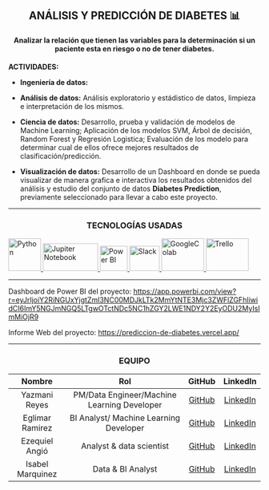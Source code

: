 <h2 align="center"> ANÁLISIS Y PREDICCIÓN DE DIABETES 📊 </h2>
<h4 align="center"> Analizar la relación que tienen las variables para la determinación si un paciente esta en riesgo o no de tener diabetes. </h4>

  **ACTIVIDADES:**
-  **Ingeniería de datos:** 

-	**Análisis de datos:**
Análisis exploratorio y estádistico de datos, limpieza e interpretación de los mismos. 

-	**Ciencia de datos:**
Desarrollo, prueba y validación de modelos de Machine Learning;
Aplicación de los modelos SVM, Árbol de decisión, Random Forest y Regresión Logistica;
Evaluación de los modelo para determinar cual de ellos ofrece mejores resultados de clasificación/predicción.

-	**Visualización de datos:**
Desarrollo de un Dashboard en donde se pueda visualizar de manera grafica e interactiva los resultados obtenidos del análisis y estudio del conjunto de datos **Diabetes Prediction**, previamente seleccionado para llevar a cabo este proyecto.



---

<h3 align="center"> TECNOLOGÍAS USADAS</h3>
<div class="Tecnologias" >
     <a href="https://www.python.org" target="_blank"> <img src="https://cdn.jsdelivr.net/gh/devicons/devicon@latest/icons/python/python-original.svg" alt="Python" width="65" height="65" margin-right:  100px /> <a href="https://jupyter.org" target="_blank"> <img src="https://cdn.jsdelivr.net/gh/devicons/devicon@latest/icons/jupyter/jupyter-original-wordmark.svg" alt="Jupiter Notebook" width="110" height="55"/> <a href="https://powerbi.microsoft.com/es-es/desktop/" target="_blank"> <img src="https://upload.wikimedia.org/wikipedia/commons/thumb/c/cf/New_Power_BI_Logo.svg/630px-New_Power_BI_Logo.svg.png" alt="Power BI" width="55" height="50"/>
     </a>
	  <a href="https://slack.com/intl/es-ec" target="_blank"> <img src="https://cdn.jsdelivr.net/gh/devicons/devicon@latest/icons/slack/slack-original.svg" alt="Slack" width="60" height="50"/>   
   <a href="https://colab.research.google.com/drive/1-AWeWhPvCTBX0KfMtgtMk10uPU05ihoA?usp=sharing" target="_blank"> <img src="https://upload.wikimedia.org/wikipedia/commons/thumb/d/d0/Google_Colaboratory_SVG_Logo.svg/1280px-Google_Colaboratory_SVG_Logo.svg.png" alt="GoogleColab" width="85" height="65"/>                   <a href="https://www.mysql.com/" target="_blank"> <img src="https://cdn.jsdelivr.net/gh/devicons/devicon@latest/icons/trello/trello-plain-wordmark.svg" alt="Trello" width="85" height="65"/>
	  </a>
   </div>


    
----

Dashboard de Power BI del proyecto: 
https://app.powerbi.com/view?r=eyJrIjoiY2RiNGUxYjgtZmI3NC00MDJkLTk2MmYtNTE3Mjc3ZWFlZGFhIiwidCI6ImY5NGJmNGQ5LTgwOTctNDc5NC1hZGY2LWE1NDY2Y2EyODU2MyIsImMiOjR9

Informe Web del proyecto:
https://prediccion-de-diabetes.vercel.app/

----
  
<h3 align="center">EQUIPO</h3>


|    Nombre        |   Rol         |   GitHub                                           |    LinkedIn               |
| :-----------:    | :-----------: | :------------------------------------------------: |:------------------------: |
|Yazmani Reyes     | PM/Data Engineer/Machine Learning Developer|[GitHub](https://github.com/YazmaniReyesH "GitHub") |[LinkedIn](https://www.linkedin.com/in/yazmani-reyes-hernandez/ "LinkedIn")|
|Eglimar Ramirez   | BI Analyst/ Machine Learning Developer|[GitHub](https://github.com/EglimarRamirez "GitHub")|[LinkedIn](https://www.linkedin.com/in/eglimar-mercedes-ram%C3%ADrez-ing/ "LinkedIn")
|Ezequiel Angió    | Analyst & data scientist|[GitHub](https://github.com/Eze-ar "GitHub")      |[LinkedIn](https://www.linkedin.com/in/ezeangio/ "LinkedIn")|
|Isabel Marquinez  | Data & BI Analyst|[GitHub](https://github.com/Chavelax "GitHub")      |[LinkedIn](https://www.linkedin.com/in/~isabel-marquinez-425444121/ "LinkedIn")|

